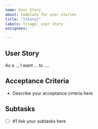 ```yaml
---
name: User Story
about: template for user stories
title: "[story]"
labels: triage, user story
assignees: ''

---
```


## User Story
As a .., I want ... to ....

## Acceptance Criteria
- Describe your acceptance cirteria here

## Subtasks
- [ ] #1 link your subtasks here
